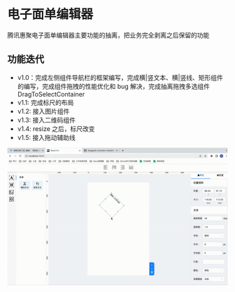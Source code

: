 # 电子面单编辑器

腾讯惠聚电子面单编辑器主要功能的抽离，把业务完全剥离之后保留的功能

## 功能迭代

- v1.0：完成左侧组件导航栏的框架编写，完成横|竖文本、横|竖线、矩形组件的编写，完成组件拖拽的性能优化和 bug 解决，完成抽离拖拽多选组件 DragToSelectContainer
- v1.1: 完成标尺的布局
- v1.2: 接入图片组件
- v1.3: 接入二维码组件
- v1.4: resize 之后，标尺改变
- v1.5: 接入拖动辅助线

<img src="./story/module-rotate.gif">
